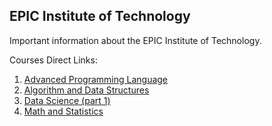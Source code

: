 ## EPIC Institute of Technology

Important information about the EPIC Institute of Technology.

Courses Direct Links:
1. [Advanced Programming Language]( https://elearn.epam.com/courses/course-v1:UNIVERSITY+APL+0924)
2. [Algorithm and Data Structures]( https://elearn.epam.com/courses/course-v1:UNIVERSITY+ADS+0924)
3. [Data Science (part 1)]( https://elearn.epam.com/courses/course-v1:UNIVERSITY+DS+0924)
4. [Math and Statistics]( https://elearn.epam.com/courses/course-v1:UNIVERSITY+MS+0924)